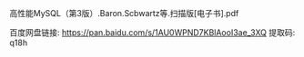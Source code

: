 高性能MySQL（第3版）.Baron.Scbwartz等.扫描版[电子书].pdf

百度网盘链接: 
https://pan.baidu.com/s/1AU0WPND7KBlAooI3ae_3XQ 
提取码: q18h

